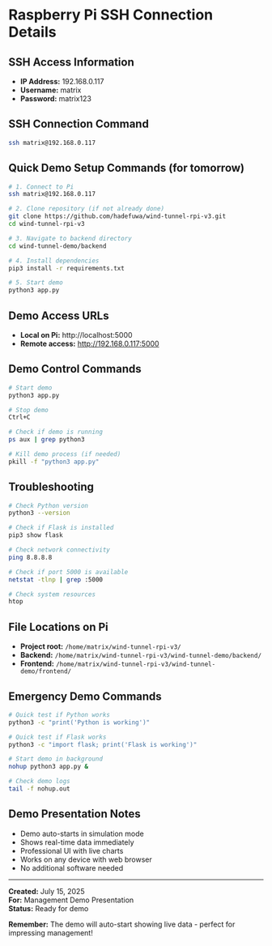 # Raspberry Pi SSH Connection Details

## SSH Access Information
- **IP Address:** 192.168.0.117
- **Username:** matrix
- **Password:** matrix123

## SSH Connection Command
```bash
ssh matrix@192.168.0.117
```

## Quick Demo Setup Commands (for tomorrow)
```bash
# 1. Connect to Pi
ssh matrix@192.168.0.117

# 2. Clone repository (if not already done)
git clone https://github.com/hadefuwa/wind-tunnel-rpi-v3.git
cd wind-tunnel-rpi-v3

# 3. Navigate to backend directory
cd wind-tunnel-demo/backend

# 4. Install dependencies
pip3 install -r requirements.txt

# 5. Start demo
python3 app.py
```

## Demo Access URLs
- **Local on Pi:** http://localhost:5000
- **Remote access:** http://192.168.0.117:5000

## Demo Control Commands
```bash
# Start demo
python3 app.py

# Stop demo
Ctrl+C

# Check if demo is running
ps aux | grep python3

# Kill demo process (if needed)
pkill -f "python3 app.py"
```

## Troubleshooting
```bash
# Check Python version
python3 --version

# Check if Flask is installed
pip3 show flask

# Check network connectivity
ping 8.8.8.8

# Check if port 5000 is available
netstat -tlnp | grep :5000

# Check system resources
htop
```

## File Locations on Pi
- **Project root:** `/home/matrix/wind-tunnel-rpi-v3/`
- **Backend:** `/home/matrix/wind-tunnel-rpi-v3/wind-tunnel-demo/backend/`
- **Frontend:** `/home/matrix/wind-tunnel-rpi-v3/wind-tunnel-demo/frontend/`

## Emergency Demo Commands
```bash
# Quick test if Python works
python3 -c "print('Python is working')"

# Quick test if Flask works
python3 -c "import flask; print('Flask is working')"

# Start demo in background
nohup python3 app.py &

# Check demo logs
tail -f nohup.out
```

## Demo Presentation Notes
- Demo auto-starts in simulation mode
- Shows real-time data immediately
- Professional UI with live charts
- Works on any device with web browser
- No additional software needed

---

**Created:** July 15, 2025  
**For:** Management Demo Presentation  
**Status:** Ready for demo  

**Remember:** The demo will auto-start showing live data - perfect for impressing management!

